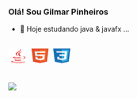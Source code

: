 ### Olá! Sou Gilmar Pinheiros

- 🔭 Hoje estudando java & javafx ...

<div style="display: inline_block"><br>
  <img align="center" alt="Gil-javafx" height="30" width="40" src="https://raw.githubusercontent.com/devicons/devicon/master/icons/java/java-plain.svg">
  <img align="center" alt="Gil-HTML" height="30" width="40" src="https://raw.githubusercontent.com/devicons/devicon/master/icons/html5/html5-original.svg">
  <img align="center" alt="Gil-CSS" height="30" width="40" src="https://raw.githubusercontent.com/devicons/devicon/master/icons/css3/css3-original.svg">
</div>
<div>
   <h1></h1>
</div>
<div> 
  <a href="https://www.youtube.com/watch?v=wRXdDK3zGZs" target="_blank"><img src="https://img.shields.io/badge/YouTube-FF0000?style=for-the-      badge&logo=youtube&logoColor=white" target="_blank"></a>
  
</div>
